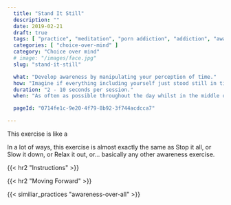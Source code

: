 ```yaml
---
  title: "Stand It Still"
  description: ""
  date: 2019-02-21
  draft: true
  tags: [ "practice", "meditation", "porn addiction", "addiction", "awareness", "awareness exercises", "perspective", "nofap", "neverfap", "neverfap deluxe" ]
  categories: [ "choice-over-mind" ]
  category: "Choice over mind"
  # image: "/images/face.jpg"
  slug: "stand-it-still"

  what: "Develop awareness by manipulating your perception of time."
  how: "Imagine if everything including yourself just stood still in time."
  duration: "2 - 10 seconds per session."
  when: "As often as possible throughout the day whilst in the middle of doing something."

  pageId: "0714fe1c-9e20-4f79-8b92-3f744acdcca7"

---
```



<!-- VERY HAPPY WITH THIS -->

This exercise is like a 


<!-- {{< hr2 "Context" >}} -->

In a lot of ways, this exercise is almost exactly the same as Stop it all, or Slow it down, or Relax it out, or... basically any other awareness exercise.


{{< hr2 "Instructions" >}}



{{< hr2 "Moving Forward" >}}

 

{{< similiar_practices "awareness-over-all" >}}

<!-- 
{{< hr2 "Additional Resources" >}}  -->

<!-- maybe link to other  -->

